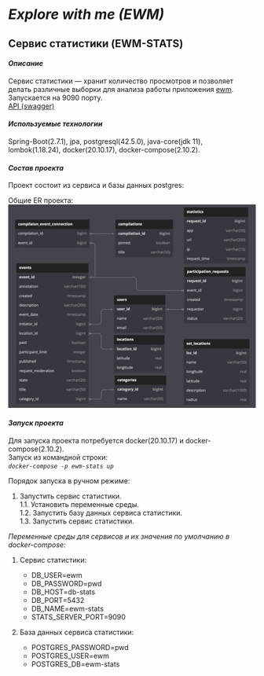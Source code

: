 # _Explore with me (EWM)_
## Сервис статистики (EWM-STATS)

#### _Описание_

Сервис статистики — хранит количество просмотров и позволяет делать различные
выборки для анализа работы приложения [ewm](./../README.md).  
Запускается на 9090 порту.  
[API (swagger)](https://petstore.swagger.io?url=https://raw.githubusercontent.com/EvgenyGH/java-explore-with-me/main/ewm-stats/ewm-stats-service-spec.json)

#### _Используемые технологии_

Spring-Boot(2.7.1), jpa, postgresql(42.5.0), java-core(jdk 11), lombok(1.18.24),
docker(20.10.17), docker-compose(2.10.2).

#### _Состав проекта_

Проект состоит из сервиса и базы данных postgres:

Общие ER проекта:
![ER](./../misc/ER/ER.png)

#### _Запуск проекта_

Для запуска проекта потребуется docker(20.10.17) и docker-compose(2.10.2).  
Запуск из командной строки:  
_`docker-compose -p ewm-stats up`_

Порядок запуска в ручном режиме:
1. Запустить сервис статистики.  
   1.1. Установить переменные среды.  
   1.2. Запустить базу данных сервиса статистики.  
   1.3. Запустить сервис статистики.

_Переменные среды для сервисов и их значения по
умолчанию в docker-compose:_
1. Сервис статистики:
    - DB_USER=ewm
    - DB_PASSWORD=pwd
    - DB_HOST=db-stats
    - DB_PORT=5432
    - DB_NAME=ewm-stats
    - STATS_SERVER_PORT=9090

2. База данных сервиса статистики:
    - POSTGRES_PASSWORD=pwd
    - POSTGRES_USER=ewm
    - POSTGRES_DB=ewm-stats
